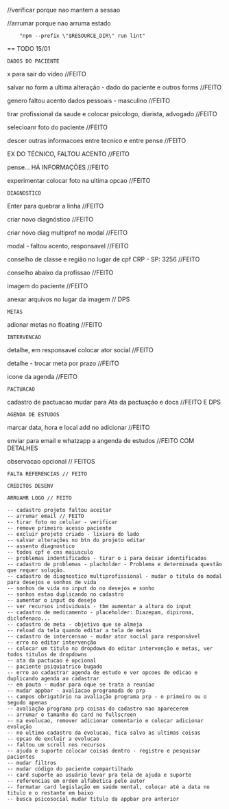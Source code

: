 //verificar porque nao mantem a sessao

//arrumar porque nao arruma estado

        "npm --prefix \"$RESOURCE_DIR\" run lint"

== TODO 15/01

	DADOS DO PACIENTE

x para sair do vídeo //FEITO

salvar no form a ultima alteração - dado do paciente e outros forms //FEITO

genero faltou acento dados pessoais - masculino //FEITO

tirar profissional da saude e colocar psicologo, diarista, advogado //FEITO

selecioanr foto do paciente //FEITO

descer outras informacoes entre tecnico e entre pense //FEITO

EX DO TÉCNICO, FALTOU ACENTO //FEITO

pense... HÁ INFORMAÇÕES //FEITO

experimentar colocar foto na ultima opcao //FEITO

	DIAGNOSTICO

Enter para quebrar a linha  //FEITO

criar novo diagnóstico //FEITO

criar novo diag multiprof no modal //FEITO

modal - faltou acento, responsavel //FEITO

conselho de classe e região no lugar de cpf CRP - SP: 3256 //FEITO

conselho abaixo da profissao //FEITO

imagem do paciente //FEITO

anexar arquivos no lugar da imagem // DPS

	METAS

adionar metas no floating //FEITO

	INTERVENCAO

detalhe, em responsavel colocar ator social //FEITO

detalhe - trocar meta por prazo //FEITO

icone da agenda //FEITO

	PACTUACAO

cadastro de pactuacao mudar para Ata da pactuação e docs //FEITO E DPS

	AGENDA DE ESTUDOS

marcar data, hora e local add no adicionar //FEITO

enviar para email e whatzapp a angenda de estudos //FEITO COM DETALHES


observacao opcional // FEITOS

	FALTA REFERENCIAS // FEITO

	CREDITOS DESENV

	ARRUAMR LOGO // FEITO

	-- cadastro projeto faltou aceitar
	-- arrumar email // FEITO
	-- tirar foto no celular - verificar
	-- remove primeiro acesso paciente
	-- excluir projeto criado - lixiera do lado
	-- salvar alterações no btn do projeto editar
	-- assento diagnostico
	-- todos cpf e cns maiusculo
	-- problemas indentificados - tirar o i para deixar identificados
	-- cadastro de problemas - placholder - Problema e determinada questão que requer solução.
	-- cadastro de diagnostico multiprofissional - mudar o titulo do modal para desejos e sonhos de vida
	-- sonhos de vida no input do no desejos e sonho
	-- sonhos estao duplicando no cadastro
	-- aumentar o input do desejo
	-- ver recursos individuais - tbm aumentar a altura do input
	-- cadastro de medicamento - placeholder: Diazepam, dipirona, diclofenaco...
	-- cadastro de meta - objetivo que se almeja
	-- reload da tela quando editar a tela de metas
	-- cadastro de intercensao - mudar ator social para responsável
	-- erro no editar intervenção
	-- colocar um titulo no dropdown do editar intervenção e metas, ver todos titulos de dropdowns
	-- ata da pactucao é opcional
	-- paciente psiquiatrico bugado
	-- erro ao cadastrar agenda de estudo e ver opcoes de edicao e duplicando agenda ao cadastrar
	-- em pauta - mudar para oque se trata a reuniao
	-- mudar appbar - avaliacao programada do prp
	-- campos obrigatório na avaliação programa prp - o primeiro ou o segudo apenas
	-- avaliação programa prp coisas do cadastro nao aparecerem
	-- arrumar o tamanho do card no fullscreen
	-- na evolucao, remover adicionar comentario e colocar adicionar evolução
	-- no ultimo cadastro da evolucao, fica salvo as ultimas coisas
	-- opcao de excluir a evolucao
	-- faltou um scroll nos recursos
	-- ajuda e suporte colocar coisas dentro - registro e pesquisar pacientes
	-- mudar filtros
	-- mudar código do paciente compartilhado
	-- card suporte ao usuário levar pra tela de ajuda e suporte
	-- referencias em ordem alfabetica pelo autor
	-- formatar card legislação em saúde mental, colocar até a data no titulo e o restante em baixo
	-- busca psicosocial mudar titulo da appbar pro anterior